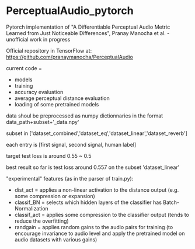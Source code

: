 # PerceptualAudio_pytorch

Pytorch implementation of "A Differentiable Perceptual Audio Metric Learned from Just Noticeable Differences", Pranay Manocha et al. - unofficial work in progress

Official repository in TensorFlow at: https://github.com/pranaymanocha/PerceptualAudio

current code =
* models
* training
* accuracy evaluation
* average perceptual distance evaluation
* loading of some pretrained models

data shoul be preprocessed as numpy dictionnaries in the format data_path+subset+'_data.npy'

subset in ['dataset_combined','dataset_eq','dataset_linear','dataset_reverb']

each entry is [first signal, second signal, human label]

target test loss is around 0.55 ~ 0.5

best result so far is test loss around 0.557 on the subset 'dataset_linear'

"experimental" features (as in the parser of train.py):
* dist_act = applies a non-linear activation to the distance output (e.g. some compression or expansion)
* classif_BN = selects which hidden layers of the classifier has Batch-Normalization
* classif_act = applies some compression to the classifier output (tends to reduce the overfitting)
* randgain = applies random gains to the audio pairs for training (to encourage invariance to audio level and apply the pretrained model on audio datasets with various gains)



